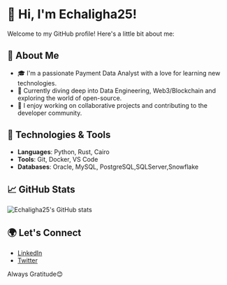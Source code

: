 # 👋 Hi, I'm Echaligha25!

Welcome to my GitHub profile! Here's a little bit about me:

## 🌟 About Me

- 🎓 I'm a passionate Payment Data Analyst with a love for learning new technologies.
- 🌱 Currently diving deep into Data Engineering, Web3/Blockchain and exploring the world of open-source.
- 💼 I enjoy working on collaborative projects and contributing to the developer community.

## 🔧 Technologies & Tools

- **Languages**: Python, Rust, Cairo
- **Tools**: Git, Docker, VS Code
- **Databases**: Oracle, MySQL, PostgreSQL,SQLServer,Snowflake 

## 📈 GitHub Stats

![Echaligha25's GitHub stats](https://github-readme-stats.vercel.app/api?username=echaligha25&show_icons=true&theme=radical)

## 🌍 Let's Connect

- [LinkedIn](https://www.linkedin.com/in/echaligha25/)
- [Twitter](https://twitter.com/echaligha25)

Always Gratitude😊
